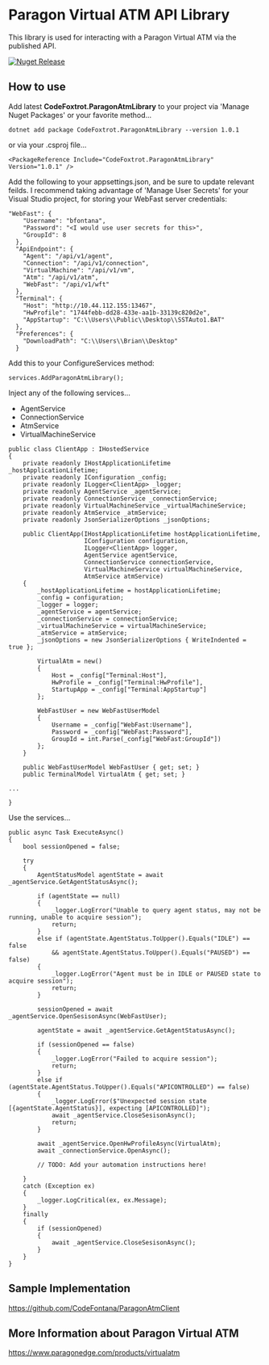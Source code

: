 # Paragon Virtual ATM API Library
This library is used for interacting with a Paragon Virtual ATM via the published API.

[![Nuget Release](https://img.shields.io/nuget/v/CodeFoxtrot.ParagonAtmLibrary?style=for-the-badge)](https://www.nuget.org/packages/CodeFoxtrot.ParagonAtmLibrary/)

## How to use
Add latest **CodeFoxtrot.ParagonAtmLibrary** to your project via 'Manage Nuget Packages' or your favorite method...

```
dotnet add package CodeFoxtrot.ParagonAtmLibrary --version 1.0.1
```

or via your .csproj file...

```
<PackageReference Include="CodeFoxtrot.ParagonAtmLibrary" Version="1.0.1" />
```

Add the following to your appsettings.json, and be sure to update relevant feilds. I recommend taking advantage of 'Manage User Secrets' for your Visual Studio project, for storing your WebFast server credentials:
```
"WebFast": {
    "Username": "bfontana",
    "Password": "<I would use user secrets for this>",
    "GroupId": 8
  },
  "ApiEndpoint": {
    "Agent": "/api/v1/agent",
    "Connection": "/api/v1/connection",
    "VirtualMachine": "/api/v1/vm",
    "Atm": "/api/v1/atm",
    "WebFast": "/api/v1/wft"
  },
  "Terminal": {
    "Host": "http://10.44.112.155:13467",
    "HwProfile": "1744febb-dd28-433e-aa1b-33139c820d2e",
    "AppStartup": "C:\\Users\\Public\\Desktop\\SSTAuto1.BAT"
  },
  "Preferences": {
    "DownloadPath": "C:\\Users\\Brian\\Desktop"
  }
```

Add this to your ConfigureServices method:

```
services.AddParagonAtmLibrary();
```

Inject any of the following services...
* AgentService
* ConnectionService
* AtmService
* VirtualMachineService
  
```
public class ClientApp : IHostedService
{
    private readonly IHostApplicationLifetime _hostApplicationLifetime;
    private readonly IConfiguration _config;
    private readonly ILogger<ClientApp> _logger;
    private readonly AgentService _agentService;
    private readonly ConnectionService _connectionService;
    private readonly VirtualMachineService _virtualMachineService;
    private readonly AtmService _atmService;
    private readonly JsonSerializerOptions _jsonOptions;

    public ClientApp(IHostApplicationLifetime hostApplicationLifetime,
                     IConfiguration configuration,
                     ILogger<ClientApp> logger,
                     AgentService agentService,
                     ConnectionService connectionService,
                     VirtualMachineService virtualMachineService,
                     AtmService atmService)
    {
        _hostApplicationLifetime = hostApplicationLifetime;
        _config = configuration;
        _logger = logger;
        _agentService = agentService;
        _connectionService = connectionService;
        _virtualMachineService = virtualMachineService;
        _atmService = atmService;
        _jsonOptions = new JsonSerializerOptions { WriteIndented = true };

        VirtualAtm = new()
        {
            Host = _config["Terminal:Host"],
            HwProfile = _config["Terminal:HwProfile"],
            StartupApp = _config["Terminal:AppStartup"]
        };

        WebFastUser = new WebFastUserModel
        {
            Username = _config["WebFast:Username"],
            Password = _config["WebFast:Password"],
            GroupId = int.Parse(_config["WebFast:GroupId"])
        };
    }

    public WebFastUserModel WebFastUser { get; set; }
    public TerminalModel VirtualAtm { get; set; }

...

}
```

Use the services...

```
public async Task ExecuteAsync()
{
    bool sessionOpened = false;

    try
    {
        AgentStatusModel agentState = await _agentService.GetAgentStatusAsync();

        if (agentState == null)
        {
            _logger.LogError("Unable to query agent status, may not be running, unable to acquire session");
            return;
        }
        else if (agentState.AgentStatus.ToUpper().Equals("IDLE") == false
            && agentState.AgentStatus.ToUpper().Equals("PAUSED") == false)
        {
            _logger.LogError("Agent must be in IDLE or PAUSED state to acquire session");
            return;
        }

        sessionOpened = await _agentService.OpenSesisonAsync(WebFastUser);

        agentState = await _agentService.GetAgentStatusAsync();

        if (sessionOpened == false)
        {
            _logger.LogError("Failed to acquire session");
            return;
        }
        else if (agentState.AgentStatus.ToUpper().Equals("APICONTROLLED") == false)
        {
            _logger.LogError($"Unexpected session state [{agentState.AgentStatus}], expecting [APICONTROLLED]");
            await _agentService.CloseSesisonAsync();
            return;
        }

        await _agentService.OpenHwProfileAsync(VirtualAtm);
        await _connectionService.OpenAsync();

        // TODO: Add your automation instructions here!

    }
    catch (Exception ex)
    {
        _logger.LogCritical(ex, ex.Message);
    }
    finally
    {
        if (sessionOpened)
        {
            await _agentService.CloseSesisonAsync();
        }
    }
}
```

## Sample Implementation
https://github.com/CodeFontana/ParagonAtmClient

## More Information about Paragon Virtual ATM
https://www.paragonedge.com/products/virtualatm

